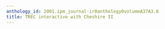 ```yaml
---
anthology_id: 2001.ipm_journal-ir0anthology0volumeA37A3.6
title: TREC interactive with Cheshire II
---
```

